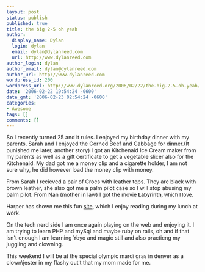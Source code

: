 ```yaml
---
layout: post
status: publish
published: true
title: the big 2-5 oh yeah
author:
  display_name: Dylan
  login: dylan
  email: dylan@dylanreed.com
  url: http://www.dylanreed.com
author_login: dylan
author_email: dylan@dylanreed.com
author_url: http://www.dylanreed.com
wordpress_id: 200
wordpress_url: http://www.dylanreed.org/2006/02/22/the-big-2-5-oh-yeah/
date: '2006-02-22 19:54:24 -0600'
date_gmt: '2006-02-23 02:54:24 -0600'
categories:
- Awesome
tags: []
comments: []
---
```

<p>So I recently turned 25 and it rules. I enjoyed my birthday dinner with my parents. Sarah and I enjoyed the Corned Beef and Cabbage for dinner.(It punished me later, another story) I got an Kitchenaid Ice Cream maker from my parents as well as a gift certificate to get a vegetable slicer also for the Kitchenaid. My dad got me a money clip and a cigarette holder, I am not sure why, he did however load the money clip with money.</p>
<p>From Sarah I recieved a pair of Crocs with leather tops. They are black with brown leather, she also got me a palm pilot case so I will stop abusing my palm pilot. From Nan (mother in law) I got the movie <font size="-1"><strong>Labyrinth</strong></font><font size="-1"><strong>, </strong>which I love. </font></p>
<p>Harper has shown me this fun <a href="http://bash.org/">site</a>, which I enjoy reading during my lunch at work.</p>
<p>On the tech nerd side I am once again playing on the web and enjoying it. I am trying to learn PHP and mySql and maybe ruby on rails, oh and if that isn't enough I am learning Yoyo and magic still and also practicng my juggling and clowning.</p>
<p>This weekend I will be at the special olympic mardi gras in denver as a clown\jester in my flashy outit that my mom made for me.</p>
